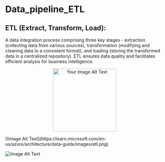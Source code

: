 # Data_pipeline_ETL
## ETL (Extract, Transform, Load):

A data integration process comprising three key stages - extraction (collecting data from various sources), transformation (modifying and cleaning data to a consistent format), and loading (storing the transformed data in a centralized repository). ETL ensures data quality and facilitates efficient analysis for business intelligence.

<p align="center">
  <img width="200" height="200" src="https://learn.microsoft.com/en-us/azure/architecture/data-guide/images/etl.png" alt="Your Image Alt Text">
</p>
![Image Alt Text](https://learn.microsoft.com/en-us/azure/architecture/data-guide/images/etl.png)


![Image Alt Text](https://www.endpointdev.com/blog/2019/01/migrate-from-sql-server-to-postgresql/sql-server-to-postgres.jpg)


